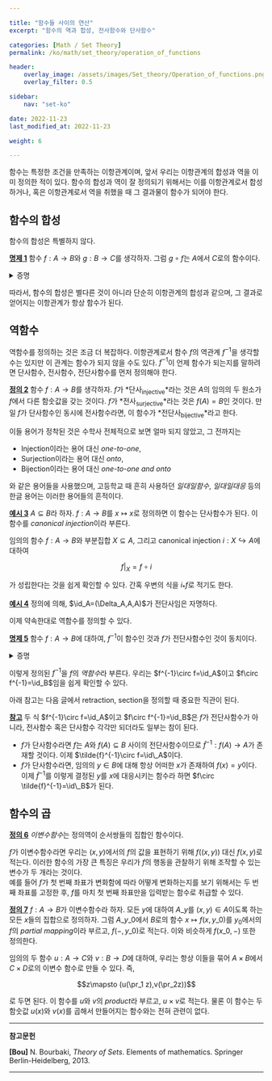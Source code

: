 ```yaml
---

title: "함수들 사이의 연산"
excerpt: "함수의 역과 합성, 전사함수와 단사함수"

categories: [Math / Set Theory]
permalink: /ko/math/set_theory/operation_of_functions

header:
    overlay_image: /assets/images/Set_theory/Operation_of_functions.png
    overlay_filter: 0.5

sidebar: 
    nav: "set-ko"

date: 2022-11-23
last_modified_at: 2022-11-23

weight: 6

---
```


함수는 특정한 조건을 만족하는 이항관계이며, 앞서 우리는 이항관계의 합성과 역을 이미 정의한 적이 있다. 함수의 합성과 역이 잘 정의되기 위해서는 이를 이항관계로서 합성하거나, 혹은 이항관계로서 역을 취했을 때 그 결과물이 함수가 되어야 한다.

## 함수의 합성

함수의 합성은 특별하지 않다.

<div class="proposition" markdown="1">

<ins id="pp1">**명제 1**</ins> 함수 $f:A\rightarrow B$와 $g:B\rightarrow C$를 생각하자. 그럼 $g\circ f$는 $A$에서 $C$로의 함수이다.

</div>
<details class="proof" markdown="1">
<summary>증명</summary>

우선 $g\circ f$의 정의역이 $A$ 전체임은 자명하다. $f$의 값은 모든 $A$의 원소들에 대해 정의되고, 또 $g$의 값 또한 모든 $B$의 원소, 특히 모든 $f(A)\subseteq B$의 원소에 대해 정의되기 때문이다. 따라서 주어진 명제를 보이기 위해서는

> 어떠한 $x\in A$에 대해서도 $(x,z)$, $(x,z')\in G\circ H$라면 반드시 $z=z'$이다.

를 보이면 충분하다.

$(x,z),(x,z')\in G\circ F$라 가정하자. 그럼 $G\circ F$의 정의에 의하여, $(x,y)\in F$, $(y,z)\in G$이고 $(x,y')\in F$, $(y',z')\in G$이도록 하는 $y,y'$가 각각 존재한다. 그런데 $f$가 함수이므로 $(x,y)\in F$와 $(x,y')\in F$로부터 $y=y'$이다. 이제 두 조건 $(y,z)\in G$와 $(y',z')\in G$, 그리고 $y=y'$인 것과 $g$가 함수인 것으로부터 $z=z'$임을 안다.

</details>

따라서, 함수의 합성은 별다른 것이 아니라 단순히 이항관계의 합성과 같으며, 그 결과로 얻어지는 이항관계가 항상 함수가 된다.

## 역함수

역함수를 정의하는 것은 조금 더 복잡하다. 이항관계로서 함수 $f$의 역관계 $f^{-1}$을 생각할 수는 있지만 이 관계는 함수가 되지 않을 수도 있다. $f^{-1}$이 언제 함수가 되는지를 말하려면 단사함수, 전사함수, 전단사함수를 먼저 정의해야 한다.

<div class="definition" markdown="1">

<ins id="df2">**정의 2**</ins> 함수 $f:A\rightarrow B$를 생각하자. $f$가 *단사<sub>injective</sub>*라는 것은 $A$의 임의의 두 원소가 $f$에서 다른 함숫값을 갖는 것이다. $f$가 *전사<sub>surjective</sub>*라는 것은 $f(A)=B$인 것이다. 만일 $f$가 단사함수인 동시에 전사함수라면, 이 함수가 *전단사<sub>bijective</sub>*라고 한다.

</div>

이들 용어가 정착된 것은 수학사 전체적으로 보면 얼마 되지 않았고, 그 전까지는

- Injection이라는 용어 대신 *one-to-one*,
- Surjection이라는 용어 대신 *onto*,
- Bijection이라는 용어 대신 *one-to-one and onto*

와 같은 용어들을 사용했으며, 고등학교 때 흔히 사용하던 *일대일함수*, *일대일대응* 등의 한글 용어는 이러한 용어들의 흔적이다. 

<div class="example" markdown="1">

<ins id="ex3">**예시 3**</ins> $A\subseteq B$라 하자. $f:A\rightarrow B$를 $x\mapsto x$로 정의하면 이 함수는 단사함수가 된다. 이 함수를 *canonical injection*이라 부른다. 

임의의 함수 $f:A\rightarrow B$와 부분집합 $X\subseteq A$, 그리고 canonical injection $i:X\hookrightarrow A$에 대하여

$$f|_X=f\circ i$$

가 성립한다는 것을 쉽게 확인할 수 있다. 간혹 우변의 식을 $i_\ast f$로 적기도 한다.

</div>

<div class="example" markdown="1">

<ins id="ex4">**예시 4**</ins> 정의에 의해, $\id_A=(\Delta_A,A,A)$가 전단사임은 자명하다.

</div>

이제 약속한대로 역함수를 정의할 수 있다. 

<div class="proposition" markdown="1">

<ins id="pp5">**명제 5**</ins> 함수 $f:A\rightarrow B$에 대하여, $f^{-1}$이 함수인 것과 $f$가 전단사함수인 것이 동치이다.

</div>
<details class="proof" markdown="1">
<summary>증명</summary>

만일 $f^{-1}$가 전단사라면 이는 전사함수이기도 하므로 그 정의역은 $B$가 된다. 또, $f$는 단사함수이기도 하므로 $f^{-1}$이 함수가 된다.

이제 역으로 $f^{-1}$이 함수라 하자. 그럼 정의에 의해 $\pr\_1 f^{-1}=B$이다. 그런데 [§이항관계들 사이의 연산, ⁋명제 8](/ko/math/set_theory/operation_of_binary_relations#pp8)의 첫 번째 식에 $R\_2=\id\_A$, $R\_1=f^{-1}$을 넣으면 $\pr\_1f^{-1}=f(A)$이므로, $B=f(A)$이고 따라서 $f$는 전사함수다. 

또, $(x,f(x))\in F$와 $(y, f(y))\in F$가 잘 정의된다고 가정하자. 그럼 $(f(x), x)\in F^{-1}$, $(f(y),y)\in F^{-1}$이다. 여기에 더해 만일 $f(x)=f(y)$라면 $f^{-1}$가 함수라는 것으로부터 $x=y$이다. 따라서 $f$는 단사함수이다.

</details>

이렇게 정의된 $f^{-1}$을 $f$의 *역함수*라 부른다. 우리는 $f^{-1}\circ f=\id_A$이고 $f\circ f^{-1}=\id_B$임을 쉽게 확인할 수 있다.

아래 참고는 다음 글에서 retraction, section을 정의할 때 중요한 직관이 된다.

<div class="remark" markdown="1">

<ins id="rmk1">**참고**</ins> 두 식 $f^{-1}\circ f=\id_A$이고 $f\circ f^{-1}=\id_B$은 $f$가 전단사함수가 아니라, 전사함수 혹은 단사함수 각각만 되더라도 일부는 참이 된다.  

- $f$가 단사함수라면 $f$는 $A$와 $f(A)\subseteq B$ 사이의 전단사함수이므로 $\tilde{f}^{-1}:f(A)\rightarrow A$가 존재할 것이다. 이제 $\tilde{f}^{-1}\circ f=\id\_A$이다.   
- $f$가 단사함수라면, 임의의 $y\in B$에 대해 항상 어떠한 $x$가 존재하여 $f(x)=y$이다. 이제 $\tilde{f}^{-1}$를 이렇게 결정된 $y$를 $x$에 대응시키는 함수라 하면 $f\circ \tilde{f}^{-1}=\id\_B$가 된다.

</div>

## 함수의 곱

<div class="definition" markdown="1">

<ins id="df6">**정의 6**</ins> *이변수함수*는 정의역이 순서쌍들의 집합인 함수이다.

</div>

$f$가 이변수함수라면 우리는 $(x,y)$에서의 $f$의 값을 표현하기 위해 $f((x,y))$ 대신 $f(x,y)$로 적는다. 이러한 함수의 가장 큰 특징은 우리가 $f$의 행동을 관찰하기 위해 조작할 수 있는 변수가 두 개라는 것이다.  
예를 들어 $f$가 첫 번째 좌표가 변화함에 따라 어떻게 변화하는지를 보기 위해서는 두 번째 좌표를 고정한 후, $f$를 마치 첫 번째 좌표만을 입력받는 함수로 취급할 수 있다.

<div class="definition" markdown="1">

<ins id="df7">**정의 7**</ins> $f:A\rightarrow B$가 이변수함수라 하자. 모든 $y$에 대하여 $A\_y$를 $(x,y)\in A$이도록 하는 모든 $x$들의 집합으로 정의하자. 그럼 $A\_{y\_0}$에서 $B$로의 함수 $x\mapsto f(x,y\_0)$를 $y_0$에서의 $f$의 *partial mapping*이라 부르고, $f(-,y\_0)$로 적는다. 이와 비슷하게 $f(x\_0,-)$ 또한 정의한다.

</div>

임의의 두 함수 $u:A\rightarrow C$와 $v:B\rightarrow D$에 대하여, 우리는 항상 이들을 묶어 $A\times B$에서 $C\times D$로의 이변수 함수로 만들 수 있다. 즉, 

$$z\mapsto (u(\pr_1 z),v(\pr_2z))$$

로 두면 된다. 이 함수를 $u$와 $v$의 *product*라 부르고, $u\times v$로 적는다. 물론 이 함수는 두 함숫값 $u(x)$와 $v(x)$를 곱해서 만들어지는 함수와는 전혀 관련이 없다.

---
**참고문헌**

**[Bou]** N. Bourbaki, <i>Theory of Sets</i>. Elements of mathematics. Springer Berlin-Heidelberg, 2013.

---